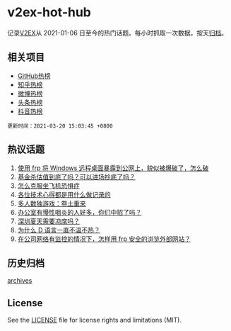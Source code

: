 # v2ex-hot-hub

 记录[V2EX](https://www.v2ex.com/)从 2021-01-06 日至今的热门话题。每小时抓取一次数据，按天[归档](archives)。
 
 ## 相关项目

- [GitHub热榜](https://github.com/lonnyzhang423/github-hot-hub)
- [知乎热榜](https://github.com/lonnyzhang423/zhihu-hot-hub)
- [微博热榜](https://github.com/lonnyzhang423/weibo-hot-hub)
- [头条热榜](https://github.com/lonnyzhang423/toutiao-hot-hub)
- [抖音热榜](https://github.com/lonnyzhang423/douyin-hot-hub)


 `更新时间：2021-03-20 15:03:45 +0800`

## 热议话题

1. [使用 frp 将 Windows 远程桌面暴露到公网上，貌似被爆破了，怎么破](https://www.v2ex.com/t/763283)
1. [基金杀估值到底了吗？可以进场抄底了吗？](https://www.v2ex.com/t/763397)
1. [怎么克服坐飞机恐惧症](https://www.v2ex.com/t/763276)
1. [各位技术心得都是用什么做记录的](https://www.v2ex.com/t/763421)
1. [多人数独游戏：卷土重来](https://www.v2ex.com/t/763217)
1. [办公室有慢性咽炎的人好多，你们中招了吗？](https://www.v2ex.com/t/763250)
1. [深圳夏天需要凉席吗？](https://www.v2ex.com/t/763393)
1. [为什么 D 语言一直不温不热？](https://www.v2ex.com/t/763257)
1. [在公司网络有监控的情况下，怎样用 frp 安全的浏览外部网站？](https://www.v2ex.com/t/763381)

## 历史归档

[archives](archives)

## License

See the [LICENSE](LICENSE) file for license rights and limitations (MIT).
